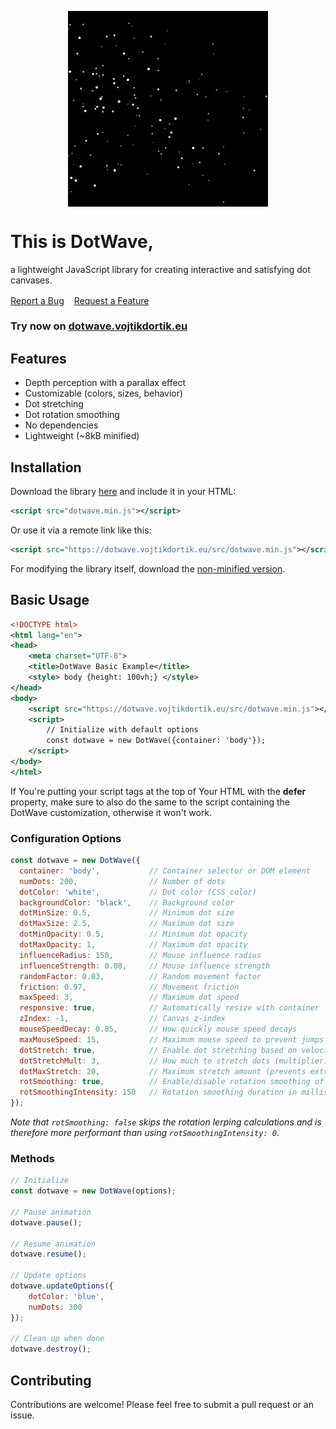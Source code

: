 

<p align="center">
  <img src="/preview.png" style="width: 20rem; height: auto;" align="center" alt="Preview screenshot">
  <h1>This is DotWave,</h1>
  a lightweight JavaScript library for creating interactive and satisfying dot canvases.
  <div style="display: flex; gap: 1rem; padding-top: 1rem">
    <a href="https://github.com/jsem-nerad/DotWave.js/issues/new?labels=bug&template=bug-report---.md">Report a Bug</a>
    <a href="https://github.com/jsem-nerad/DotWave.js/issues/new?labels=enhancement&template=feature-request---.md">Request a Feature</a>
  </div>
</p>

### Try now on [dotwave.vojtikdortik.eu](https://dotwave.vojtikdortik.eu/)

## Features

- Depth perception with a parallax effect
- Customizable (colors, sizes, behavior)
- Dot stretching
- Dot rotation smoothing
- No dependencies
- Lightweight (~8kB minified)

## Installation

Download the library [here](https://github.com/jsem-nerad/DotWave.js/blob/main/dotwave.min.js) and include it in your HTML:
```xml
<script src="dotwave.min.js"></script>
```
Or use it via a remote link like this:
```xml
<script src="https://dotwave.vojtikdortik.eu/src/dotwave.min.js"></script>
```
For modifying the library itself, download the [non-minified version](https://github.com/jsem-nerad/DotWave.js/blob/main/dotwave.js).

## Basic Usage
```xml
<!DOCTYPE html> 
<html lang="en"> 
<head> 
    <meta charset="UTF-8"> 
    <title>DotWave Basic Example</title> 
    <style> body {height: 100vh;} </style>
</head> 
<body> 
    <script src="https://dotwave.vojtikdortik.eu/src/dotwave.min.js"></script>
    <script>
        // Initialize with default options
        const dotwave = new DotWave({container: 'body'});
    </script>
</body> 
</html> 
```
If You're putting your script tags at the top of Your HTML with the **defer** property,
make sure to also do the same to the script containing the DotWave customization, otherwise it won't work.

### Configuration Options


```JavaScript
const dotwave = new DotWave({
  container: 'body',           // Container selector or DOM element
  numDots: 200,                // Number of dots
  dotColor: 'white',           // Dot color (CSS color)
  backgroundColor: 'black',    // Background color
  dotMinSize: 0.5,             // Minimum dot size
  dotMaxSize: 2.5,             // Maximum dot size
  dotMinOpacity: 0.5,          // Minimum dot opacity
  dotMaxOpacity: 1,            // Maximum dot opacity
  influenceRadius: 150,        // Mouse influence radius
  influenceStrength: 0.08,     // Mouse influence strength
  randomFactor: 0.03,          // Random movement factor
  friction: 0.97,              // Movement friction
  maxSpeed: 3,                 // Maximum dot speed
  responsive: true,            // Automatically resize with container
  zIndex: -1,                  // Canvas z-index
  mouseSpeedDecay: 0.85,       // How quickly mouse speed decays
  maxMouseSpeed: 15,           // Maximum mouse speed to prevent jumps
  dotStretch: true,            // Enable dot stretching based on velocity
  dotStretchMult: 3,           // How much to stretch dots (multiplier)
  dotMaxStretch: 20,           // Maximum stretch amount (prevents extreme stretching)
  rotSmoothing: true,          // Enable/disable rotation smoothing of dots
  rotSmoothingIntensity: 150   // Rotation smoothing duration in milliseconds
});
```
*Note that `rotSmoothing: false` skips the rotation lerping calculations and is therefore more performant than using `rotSmoothingIntensity: 0`*.

### Methods
```JavaScript
// Initialize
const dotwave = new DotWave(options);

// Pause animation
dotwave.pause();

// Resume animation
dotwave.resume();

// Update options
dotwave.updateOptions({
    dotColor: 'blue',
    numDots: 300
});

// Clean up when done
dotwave.destroy();
```

## Contributing
Contributions are welcome! Please feel free to submit a pull request or an issue.
